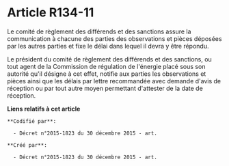 # Article R134-11

Le comité de règlement des différends et des sanctions assure la communication à chacune des parties des observations et
pièces déposées par les autres parties et fixe le délai dans lequel il devra y être répondu.

Le président du comité de règlement des différends et des sanctions, ou tout agent de la Commission de régulation de
l'énergie placé sous son autorité qu'il désigne à cet effet, notifie aux parties les observations et pièces ainsi que les
délais par lettre recommandée avec demande d'avis de réception ou par tout autre moyen permettant d'attester de la date de
réception.

**Liens relatifs à cet article**

	**Codifié par**:

	  - Décret n°2015-1823 du 30 décembre 2015 - art.

	**Créé par**:

	  - Décret n°2015-1823 du 30 décembre 2015 - art.
